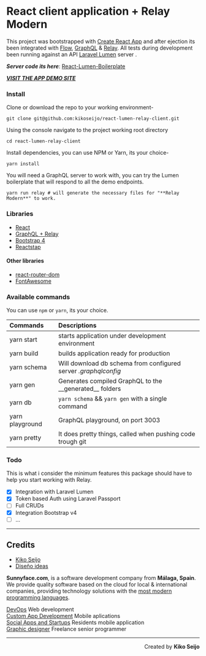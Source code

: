 # React client application + Relay Modern

This project was bootstrapped with [Create React App](https://github.com/facebookincubator/create-react-app) and after ejection its been integrated with [Flow](https://flow.org), [GraphQL](http://graphql.org) & [Relay](https://facebook.github.io/relay/).
All tests during development been running against an API [Laravel Lumen](https://lumen.laravel.com) server .

**_Server code its here_**: [React-Lumen-Boilerplate](https://github.com/kikoseijo/react-lumen-boilerplate)

[**_VISIT THE APP DEMO SITE_**](https://kikoseijo.github.io/react-lumen-relay-client/)

### Install

Clone or download the repo to your working environment-

```
git clone git@github.com:kikoseijo/react-lumen-relay-client.git
```

Using the console navigate to the project working root directory

```
cd react-lumen-relay-client
```

Install dependencies, you can use NPM or Yarn, its your choice-

```
yarn install
```

You will need a GraphQL server to work with, you can try the Lumen boilerplate that will respond to all the demo endpoints.

```
yarn run relay # will generate the necessary files for "**Relay Modern**" to work.
```

### Libraries

* [React](https://reactjs.org)
* [GraphQL + Relay](https://facebook.github.io/relay/)
* [Bootstrap 4](https://getbootstrap.com)
* [Reactstap](https://reactstrap.github.io)

#### Other libraries

* [react-router-dom](https://github.com/ReactTraining/react-router/tree/master/packages/react-router-dom)
* [FontAwesome](https://github.com/FortAwesome/react-fontawesome)

### Available commands

You can use `npm` or `yarn`, its your choice.

| Commands        | Descriptions                                                    |
| :-------------- | :-------------------------------------------------------------- |
| yarn start      | starts application under development environment                |
| yarn build      | builds application ready for production                         |
| yarn schema     | Will download db schema from configured server _.graphqlconfig_ |
| yarn gen        | Generates compiled GraphQL to the \_\_generated\_\_ folders     |
| yarn db         | `yarn schema` && `yarn gen` with a single command               |
| yarn playground | GraphQL playground, on port 3003                                |
| yarn pretty     | It does pretty things, called when pushing code trough git      |

### Todo

This is what i consider the minimum features this package should have to help you start working with Relay.

* [x] Integration with Laravel Lumen
* [x] Token based Auth using Laravel Passport
* [ ] Full CRUDs
* [x] Integration Bootstrap v4
* [ ] ...

---

## Credits

* [Kiko Seijo](http://kikoseijo.com 'Laravel, React, Vue, Mobile freelancer in Málaga')
* [Diseño ideas](http://disenoideas.com 'Real estate website designer in Marbella')

**Sunnyface.com**, is a software development company from **Málaga, Spain**. We provide quality software based on the cloud for local & international companies, providing technology solutions with the [most modern programming languages](https://sunnyface.com/tecnologia/ 'Programador experto react y vue en Málaga').

[DevOps](https://sunnyface.com 'Programador ios málaga Marbella') Web development  
[Custom App Development](https://gestorapp.com 'Gestor de aplicaciones moviles en málaga, mijas, marbella') Mobile aplications  
[Social Apps and Startups](https://sosvecinos.com 'Plataforma móvil para la gestion de comunidades') Residents mobile application  
[Graphic designer](https://kikoseijo.com 'Programador freelance movil y Laravel') Freelance senior programmer

---

<div dir=rtl markdown=1>Created by <b>Kiko Seijo</b></div>
